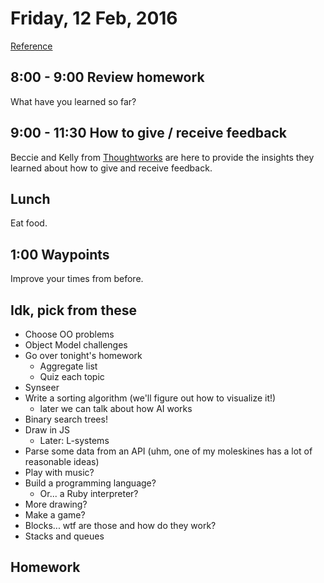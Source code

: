 Friday, 12 Feb, 2016
====================

[Reference](https://github.com/CodePlatoon/curriculum#week-2)

8:00 - 9:00 Review homework
---------------------------

What have you learned so far?


9:00 - 11:30 How to give / receive feedback
-------------------------------------------

Beccie and Kelly from [Thoughtworks](https://www.thoughtworks.com/)
are here to provide the insights they learned about how to give
and receive feedback.


Lunch
-----

Eat food.


1:00 Waypoints
--------------

Improve your times from before.


Idk, pick from these
-------------------------

* Choose OO problems
* Object Model challenges
* Go over tonight's homework
  * Aggregate list
  * Quiz each topic
* Synseer
* Write a sorting algorithm (we'll figure out how to visualize it!)
  * later we can talk about how AI works
* Binary search trees!
* Draw in JS
  * Later: L-systems
* Parse some data from an API (uhm, one of my moleskines has a lot of reasonable ideas)
* Play with music?
* Build a programming language?
  * Or... a Ruby interpreter?
* More drawing?
* Make a game?
* Blocks... wtf are those and how do they work?
* Stacks and queues

Homework
--------

